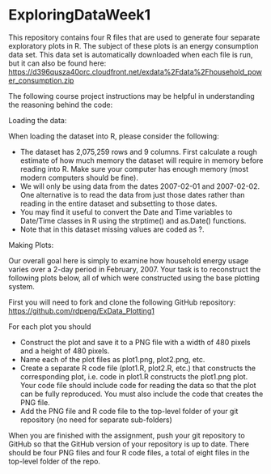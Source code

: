 # ExploringDataWeek1
This repository contains four R files that are used to generate four separate exploratory plots in R. The subject of these plots is an energy consumption data set. This data set is automatically downloaded when each file is run, but it can also be found here: https://d396qusza40orc.cloudfront.net/exdata%2Fdata%2Fhousehold_power_consumption.zip

The following course project instructions may be helpful in understanding the reasoning behind the code:

Loading the data: 

When loading the dataset into R, please consider the following:

- The dataset has 2,075,259 rows and 9 columns. First calculate a rough estimate of how much memory the dataset will require in memory before reading into R. Make sure your computer has enough memory (most modern computers should be fine).
- We will only be using data from the dates 2007-02-01 and 2007-02-02. One alternative is to read the data from just those dates rather than reading in the entire dataset and subsetting to those dates.
- You may find it useful to convert the Date and Time variables to Date/Time classes in R using the strptime()  and as.Date() functions.
- Note that in this dataset missing values are coded as ?.

Making Plots:

Our overall goal here is simply to examine how household energy usage varies over a 2-day period in February, 2007. Your task is to reconstruct the following plots below, all of which were constructed using the base plotting system.

First you will need to fork and clone the following GitHub repository: https://github.com/rdpeng/ExData_Plotting1

For each plot you should

- Construct the plot and save it to a PNG file with a width of 480 pixels and a height of 480 pixels.
- Name each of the plot files as plot1.png, plot2.png, etc.
- Create a separate R code file (plot1.R, plot2.R, etc.) that constructs the corresponding plot, i.e. code in plot1.R constructs the plot1.png plot. Your code file should include code for reading the data so that the plot can be fully reproduced. You must also include the code that creates the PNG file.
- Add the PNG file and R code file to the top-level folder of your git repository (no need for separate sub-folders)

When you are finished with the assignment, push your git repository to GitHub so that the GitHub version of your repository is up to date. There should be four PNG files and four R code files, a total of eight files in the top-level folder of the repo.
